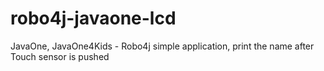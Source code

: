# robo4j-javaone-lcd
JavaOne, JavaOne4Kids - Robo4j simple application, print the name after Touch sensor is pushed 
